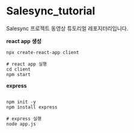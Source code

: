 # Salesync_tutorial
Salesync 프로젝트 동영상 튜토리얼 레포지터리입니다.

**react app 생성**
```
npx create-react-app client

# react app 실행
cd client
npm start

```

**express**
```

npm init -y
npm install express

# express 실행
node app.js

```
